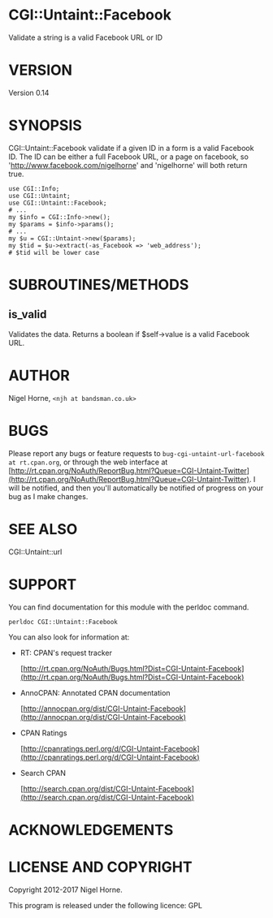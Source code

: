 # CGI::Untaint::Facebook

Validate a string is a valid Facebook URL or ID

# VERSION

Version 0.14

# SYNOPSIS

CGI::Untaint::Facebook validate if a given ID in a form is a valid Facebook ID.
The ID can be either a full Facebook URL, or a page on facebook, so
'http://www.facebook.com/nigelhorne' and 'nigelhorne' will both return true.

    use CGI::Info;
    use CGI::Untaint;
    use CGI::Untaint::Facebook;
    # ...
    my $info = CGI::Info->new();
    my $params = $info->params();
    # ...
    my $u = CGI::Untaint->new($params);
    my $tid = $u->extract(-as_Facebook => 'web_address');
    # $tid will be lower case

# SUBROUTINES/METHODS

## is\_valid

Validates the data.
Returns a boolean if $self->value is a valid Facebook URL.

# AUTHOR

Nigel Horne, `<njh at bandsman.co.uk>`

# BUGS

Please report any bugs or feature requests to `bug-cgi-untaint-url-facebook at rt.cpan.org`, or through
the web interface at [http://rt.cpan.org/NoAuth/ReportBug.html?Queue=CGI-Untaint-Twitter](http://rt.cpan.org/NoAuth/ReportBug.html?Queue=CGI-Untaint-Twitter).  I will be notified, and then you'll
automatically be notified of progress on your bug as I make changes.

# SEE ALSO

CGI::Untaint::url

# SUPPORT

You can find documentation for this module with the perldoc command.

    perldoc CGI::Untaint::Facebook

You can also look for information at:

- RT: CPAN's request tracker

    [http://rt.cpan.org/NoAuth/Bugs.html?Dist=CGI-Untaint-Facebook](http://rt.cpan.org/NoAuth/Bugs.html?Dist=CGI-Untaint-Facebook)

- AnnoCPAN: Annotated CPAN documentation

    [http://annocpan.org/dist/CGI-Untaint-Facebook](http://annocpan.org/dist/CGI-Untaint-Facebook)

- CPAN Ratings

    [http://cpanratings.perl.org/d/CGI-Untaint-Facebook](http://cpanratings.perl.org/d/CGI-Untaint-Facebook)

- Search CPAN

    [http://search.cpan.org/dist/CGI-Untaint-Facebook](http://search.cpan.org/dist/CGI-Untaint-Facebook)

# ACKNOWLEDGEMENTS

# LICENSE AND COPYRIGHT

Copyright 2012-2017 Nigel Horne.

This program is released under the following licence: GPL

